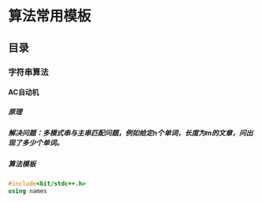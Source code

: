 # 算法常用模板
## 目录

### 字符串算法
#### AC自动机
##### 原理
##### 解决问题：多模式串与主串匹配问题，例如给定$n$个单词，长度为$m$的文章，问出现了多少个单词。
##### 算法模板
```c++
#include<bit/stdc++.h>
using names
```
